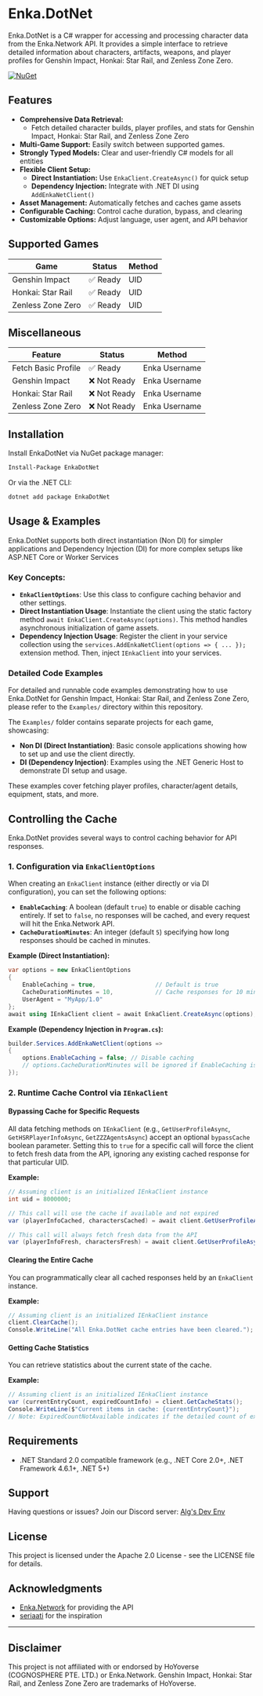 ﻿# Enka.DotNet

Enka.DotNet is a C# wrapper for accessing and processing character data from the Enka.Network API. It provides a simple interface to retrieve detailed information about characters, artifacts, weapons, and player profiles for Genshin Impact, Honkai: Star Rail, and Zenless Zone Zero.

[![NuGet](https://img.shields.io/nuget/v/EnkaDotNet.svg)](https://www.nuget.org/packages/EnkaDotNet/)

## Features  

 * **Comprehensive Data Retrieval:**  
     * Fetch detailed character builds, player profiles, and stats for Genshin Impact, Honkai: Star Rail, and Zenless Zone Zero
 * **Multi-Game Support:** Easily switch between supported games.  
 * **Strongly Typed Models:** Clear and user-friendly C# models for all entities
 * **Flexible Client Setup:**  
     * **Direct Instantiation:** Use `EnkaClient.CreateAsync()` for quick setup
     * **Dependency Injection:** Integrate with .NET DI using `AddEnkaNetClient()`
 * **Asset Management:** Automatically fetches and caches game assets
 * **Configurable Caching:** Control cache duration, bypass, and clearing
 * **Customizable Options:** Adjust language, user agent, and API behavior

## Supported Games

| Game              | Status     | Method        |
|-------------------|------------|---------------|
| Genshin Impact    | ✅ Ready   | UID           |
| Honkai: Star Rail | ✅ Ready   | UID           |
| Zenless Zone Zero | ✅ Ready   | UID           |

## Miscellaneous

| Feature             | Status        | Method          |
|---------------------|---------------|-----------------|
| Fetch Basic Profile | ✅ Ready      | Enka Username   |
| Genshin Impact      | ❌ Not Ready  | Enka Username   |
| Honkai: Star Rail   | ❌ Not Ready  | Enka Username   |
| Zenless Zone Zero   | ❌ Not Ready  | Enka Username   |


## Installation

Install EnkaDotNet via NuGet package manager:

```bash
Install-Package EnkaDotNet
```

Or via the .NET CLI:

```bash
dotnet add package EnkaDotNet
```

## Usage & Examples

Enka.DotNet supports both direct instantiation (Non DI) for simpler applications and Dependency Injection (DI) for more complex setups like ASP.NET Core or Worker Services

### Key Concepts:

  * **`EnkaClientOptions`**: Use this class to configure caching behavior and other settings.
  * **Direct Instantiation Usage**: Instantiate the client using the static factory method `await EnkaClient.CreateAsync(options)`. This method handles asynchronous initialization of game assets.
  * **Dependency Injection Usage**: Register the client in your service collection using the `services.AddEnkaNetClient(options => { ... });` extension method. Then, inject `IEnkaClient` into your services.

### Detailed Code Examples

For detailed and runnable code examples demonstrating how to use Enka.DotNet for Genshin Impact, Honkai: Star Rail, and Zenless Zone Zero, please refer to the `Examples/` directory within this repository.

The `Examples/` folder contains separate projects for each game, showcasing:

  * **Non DI (Direct Instantiation)**: Basic console applications showing how to set up and use the client directly.
  * **DI (Dependency Injection)**: Examples using the .NET Generic Host to demonstrate DI setup and usage.

These examples cover fetching player profiles, character/agent details, equipment, stats, and more.

## Controlling the Cache

Enka.DotNet provides several ways to control caching behavior for API responses.

### 1\. Configuration via `EnkaClientOptions`

When creating an `EnkaClient` instance (either directly or via DI configuration), you can set the following options:

  * **`EnableCaching`**: A boolean (default `true`) to enable or disable caching entirely. If set to `false`, no responses will be cached, and every request will hit the Enka.Network API.
  * **`CacheDurationMinutes`**: An integer (default `5`) specifying how long responses should be cached in minutes.

**Example (Direct Instantiation):**

```csharp
var options = new EnkaClientOptions
{
    EnableCaching = true,                 // Default is true
    CacheDurationMinutes = 10,            // Cache responses for 10 minutes
    UserAgent = "MyApp/1.0"
};
await using IEnkaClient client = await EnkaClient.CreateAsync(options);
```

**Example (Dependency Injection in `Program.cs`):**

```csharp
builder.Services.AddEnkaNetClient(options =>
{
    options.EnableCaching = false; // Disable caching
    // options.CacheDurationMinutes will be ignored if EnableCaching is false
});
```

### 2\. Runtime Cache Control via `IEnkaClient`

#### Bypassing Cache for Specific Requests

All data fetching methods on `IEnkaClient` (e.g., `GetUserProfileAsync`, `GetHSRPlayerInfoAsync`, `GetZZZAgentsAsync`) accept an optional `bypassCache` boolean parameter. Setting this to `true` for a specific call will force the client to fetch fresh data from the API, ignoring any existing cached response for that particular UID.

**Example:**

```csharp
// Assuming client is an initialized IEnkaClient instance
int uid = 8000000;

// This call will use the cache if available and not expired
var (playerInfoCached, charactersCached) = await client.GetUserProfileAsync(uid, language: "en");

// This call will always fetch fresh data from the API
var (playerInfoFresh, charactersFresh) = await client.GetUserProfileAsync(uid, language: "en", bypassCache: true);
```

#### Clearing the Entire Cache

You can programmatically clear all cached responses held by an `EnkaClient` instance.

**Example:**

```csharp
// Assuming client is an initialized IEnkaClient instance
client.ClearCache();
Console.WriteLine("All Enka.DotNet cache entries have been cleared.");
```

#### Getting Cache Statistics

You can retrieve statistics about the current state of the cache.

**Example:**

```csharp
// Assuming client is an initialized IEnkaClient instance
var (currentEntryCount, expiredCountInfo) = client.GetCacheStats();
Console.WriteLine($"Current items in cache: {currentEntryCount}");
// Note: ExpiredCountNotAvailable indicates if the detailed count of expired items (before they arecompacted) is available.
```

## Requirements

  * .NET Standard 2.0 compatible framework (e.g., .NET Core 2.0+, .NET Framework 4.6.1+, .NET 5+)

## Support

Having questions or issues? Join our Discord server: [Alg's Dev Env](https://discord.gg/d4UgxagmwF)

## License

This project is licensed under the Apache 2.0 License - see the LICENSE file for details.

## Acknowledgments

  * [Enka.Network](https://enka.network/) for providing the API
  * [seriaati](https://github.com/seriaati) for the inspiration

-----

## Disclaimer

This project is not affiliated with or endorsed by HoYoverse (COGNOSPHERE PTE. LTD.) or Enka.Network. Genshin Impact, Honkai: Star Rail, and Zenless Zone Zero are trademarks of HoYoverse.